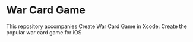 # War Card Game
 This repository accompanies Create War Card Game in Xcode: Create the popular war card game for iOS
